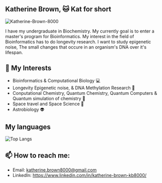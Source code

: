 ## Katherine Brown, 🐱 Kat for short 
<p align="left"> <img src="https://komarev.com/ghpvc/?username=Katherine-Brown-8000&label=Profile%20views&color=0e75b6&style=flat" alt="Katherine-Brown-8000" /> </p>

I have my undergraduate in Biochemistry.
My currently goal is to enter a master's program for Bioinformatics.
My interest in the field of Bioinformatics has to do longevity research. I want to study epigenetic noise, The small changes that occure in an organism's DNA over it's lifespan.

## 🔬 My Interests
- Bioinformatics & Computational Biology 💻
- Longevity Epigenetic noise, & DNA Methylation Research 🧬
- Conputational Chemistry, Quantum Chemistry, Quantum Computers & Quantum simulation of chemistry 🧪
- Space travel and Space Science 🚀
- Astrobiology 👽

## My languages
![Top Langs](https://github-readme-stats.vercel.app/api/top-langs/?username=Katherine-Brown-8000&layout=compact&theme=radical&cache_seconds=1800)




## 📫 How to reach me:
- Email: katherine.brown8000@gmail.com 
- LinkedIn: https://www.linkedin.com/in/katherine-brown-kb8000/




<!--
**Katherine-Brown-8000/Katherine-Brown-8000** is a ✨ _special_ ✨ repository because its `README.md` (this file) appears on your GitHub profile.

Retired displays:
<p align="center">
<img src="https://github-readme-stats.vercel.app/api/top-langs/?username=Katherine-Brown-8000&theme=shadow_blue&layout=compact"width="48%"/> 
</p>  

Here are some ideas to get you started:

- 🔭 I’m currently working on ...
- 🌱 I’m currently learning ...
- 👯 I’m looking to collaborate on ...
- 🤔 I’m looking for help with ...
- 💬 Ask me about ...
- 📫 How to reach me: ...
- 😄 Pronouns: ...
- ⚡ Fun fact: ...
-->
